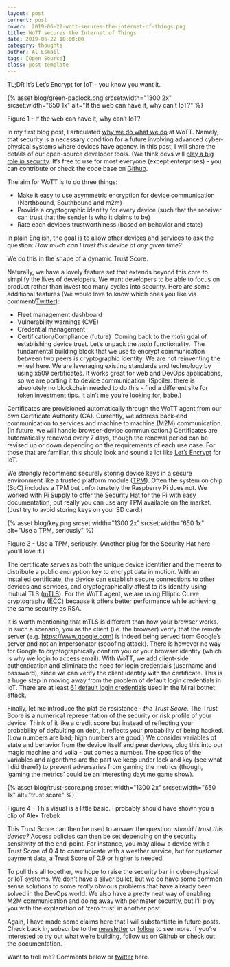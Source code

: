 ```yaml
---
layout: post
current: post
cover:  2019-06-22-wott-secures-the-internet-of-things.png
title: WoTT secures the Internet of Things
date: 2019-06-22 10:00:00
category: thoughts
author: Al Esmail
tags: [Open Source]
class: post-template
---
```


TL;DR It’s Let’s Encrypt for IoT - you know you want it.

{% asset blog/green-padlock.png srcset:width="1300 2x" srcset:width="650 1x" alt="If the web can have it, why can’t IoT?" %}

Figure 1 - If the web can have it, why can’t IoT?

In my first blog post, I articulated [why we do what we do]({{site.url}}/blog/news/2019/06/20/why-we-are-doing-what-we-do) at WoTT.  Namely, that security is a necessary condition for a future involving advanced cyber-physical systems where devices have agency.  In this post, I will share the details of our open-source developer tools. (We think devs will [play a big role in security]({{site.url}}/blog/thoughts/2019/06/23/why-shift-left-security-is-relevant-for-iot). It’s free to use for most everyone (except enterprises) - you can contribute or check the code base on [Github](https://github.com/wottsecurity).

The aim for WoTT is to do three things:
​​
* Make it easy to use asymmetric encryption for device communication (Northbound, Southbound and m2m)
* Provide a cryptographic identity for every device (such that the receiver can trust that the sender is who it claims to be)
* Rate each device’s trustworthiness (based on behavior and state)

In plain English, the goal is to allow other devices and services to ask the question: _How much can I trust this device at any given time?_

We do this in the shape of a dynamic Trust Score.

Naturally, we have a lovely feature set that extends beyond this core to simplify the lives of developers.  We want developers to be able to focus on product rather than invest too many cycles into security.  Here are some additional features (We would love to know which ones you like via comment/[Twitter](https://www.twitter.com/wottsecurity)):

* Fleet management dashboard
* Vulnerability warnings (CVE)
* Credential management
* Certification/Compliance (future)
​
Coming back to the _main_ goal of establishing device trust. Let’s unpack the _main_ functionality.
​
The fundamental building block that we use to encrypt communication between two peers is cryptographic identity.  We are not reinventing the wheel here.  We are leveraging existing standards and technology by using x509 certificates.  It works great for web and DevOps applications, so we are porting it to device communication.  (Spoiler: there is absolutely no blockchain needed to do this - find a different site for token investment tips. It ain’t me you’re looking for, babe.)

Certificates are provisioned automatically through the WoTT agent from our own Certificate Authority (CA).  Currently, we address back-end communication to services and machine to machine (M2M) communication.  (In future, we will handle browser-device communication.)  Certificates are automatically renewed every 7 days, though the renewal period can be revised up or down depending on the requirements of each use case.  For those that are familiar, this should look and sound a lot like [Let’s Encrypt](https://letsencrypt.org/) for IoT.  

We strongly recommend securely storing device keys in a secure environment like a trusted platform module ([TPM](https://en.wikipedia.org/wiki/Trusted_Platform_Module)).  Often the system on chip (SoC) includes a TPM but unfortunately the Raspberry Pi does not.  We worked with [Pi Supply](https://uk.pi-supply.com/) to offer the Security Hat for the Pi with easy documentation, but really you can use any TPM available on the market.  (Just try to avoid storing keys on your SD card.)

{% asset blog/key.png srcset:width="1300 2x" srcset:width="650 1x" alt="Use a TPM, seriously" %}

Figure 3 - Use a TPM, seriously.
(Another plug for the Security Hat here - you’ll love it.)

The certificate serves as both the unique device identifier and the means to distribute a public encryption key to encrypt data in motion.  With an installed certificate, the device can establish secure connections to other devices and services, and cryptographically attest to it’s identity using mutual TLS ([mTLS](https://en.wikipedia.org/wiki/Mutual_authentication)). For the WoTT agent, we are using Elliptic Curve cryptography ([ECC](https://arstechnica.com/information-technology/2013/10/a-relatively-easy-to-understand-primer-on-elliptic-curve-cryptography/)) because it offers better performance while achieving the same security as RSA.

It is worth mentioning that mTLS is different than how your browser works. In such a scenario, you as the client (i.e. the browser) verify that the remote server (e.g. https://www.google.com) is indeed being served from Google’s server and not an impersonator (spoofing attack). There is however no way for Google to cryptographically confirm you or your browser identity (which is why we login to access email). With WoTT, we add client-side authentication and eliminate the need for login credentials (username and password), since we can verify the client identity with the certificate.  This is a huge step in moving away from the problem of default login credentials in IoT. There are at least [61 default login credentials](https://www.csoonline.com/article/3126924/here-are-the-61-passwords-that-powered-the-mirai-iot-botnet.html) used in the Mirai botnet attack.

Finally, let me introduce the plat de resistance - _the Trust Score_.  The Trust Score is a numerical representation of the security or risk profile of your device.  Think of it like a credit score but instead of reflecting your probability of defaulting on debt, it reflects your probability of being hacked. (Low numbers are bad; high numbers are good.)  We consider variables of state and behavior from the device itself and peer devices, plug this into our magic machine and voila - out comes a number.  The specifics of the variables and algorithms are the part we keep under lock and key (see what I did there?) to prevent adversaries from gaming the metrics (though, ‘gaming the metrics’ could be an interesting daytime game show).

{% asset blog/trust-score.png srcset:width="1300 2x" srcset:width="650 1x" alt="trust score" %}

Figure 4 - This visual is a little basic. I probably should have shown you a clip of Alex Trebek

This Trust Score can then be used to answer the question: _should I trust this device?_  Access policies can then be set depending on the security sensitivity of the end-point. For instance, you may allow a device with a Trust Score of 0.4 to communicate with a weather service, but for customer payment data, a Trust Score of 0.9 or higher is needed.

To pull this all together, we hope to raise the security bar in cyber-physical or IoT systems.  We don’t have a silver bullet, but we do have some common sense solutions to some _really_ obvious problems that have already been solved in the DevOps world.  We also have a pretty neat way of enabling M2M communication and doing away with perimeter security, but I’ll ploy you with the explanation of ‘zero trust’ in another post.

Again, I have made some claims here that I will substantiate in future posts.  Check back in, subscribe to the [newsletter](http://eepurl.com/ge0niv) or [follow](https://twitter.com/wottsecurity) to see more.  If you’re interested to try out what we’re building, follow us on [Github](https://github.com/wottsecurity) or check out the documentation.  

Want to troll me? Comments below or [twitter](https://www.twitter.com/wottsecurity) here.
